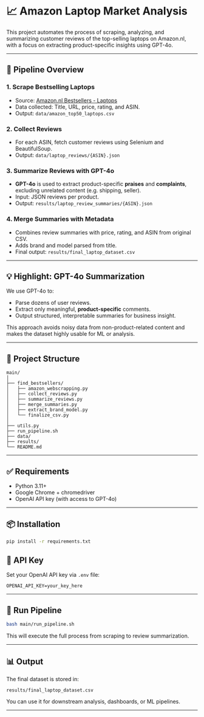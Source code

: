 # 📈 Amazon Laptop Market Analysis

This project automates the process of scraping, analyzing, and summarizing customer reviews of the top-selling laptops on Amazon.nl, with a focus on extracting product-specific insights using GPT-4o.

---

## 🚀 Pipeline Overview

### 1. Scrape Bestselling Laptops
- Source: [Amazon.nl Bestsellers - Laptops](https://www.amazon.nl/gp/bestsellers/electronics/16366027031)
- Data collected: Title, URL, price, rating, and ASIN.
- Output: `data/amazon_top50_laptops.csv`

### 2. Collect Reviews
- For each ASIN, fetch customer reviews using Selenium and BeautifulSoup.
- Output: `data/laptop_reviews/{ASIN}.json`

### 3. Summarize Reviews with GPT-4o
- **GPT-4o** is used to extract product-specific **praises** and **complaints**, excluding unrelated content (e.g. shipping, seller).
- Input: JSON reviews per product.
- Output: `results/laptop_review_summaries/{ASIN}.json`

### 4. Merge Summaries with Metadata
- Combines review summaries with price, rating, and ASIN from original CSV.
- Adds brand and model parsed from title.
- Final output: `results/final_laptop_dataset.csv`

---

## 💡 Highlight: GPT-4o Summarization

We use GPT-4o to:
- Parse dozens of user reviews.
- Extract only meaningful, **product-specific** comments.
- Output structured, interpretable summaries for business insight.

This approach avoids noisy data from non-product-related content and makes the dataset highly usable for ML or analysis.

---

## 📁 Project Structure

```
main/
│
├── find_bestsellers/
│   ├── amazon_webscrapping.py
│   ├── collect_reviews.py
│   ├── summarize_reviews.py
│   ├── merge_summaries.py
│   ├── extract_brand_model.py
│   └── finalize_csv.py
│
├── utils.py
├── run_pipeline.sh
├── data/
├── results/
└── README.md
```

---

## ✅ Requirements

- Python 3.11+
- Google Chrome + chromedriver
- OpenAI API key (with access to GPT-4o)

---

## 📦 Installation

```bash
pip install -r requirements.txt
```

## 🔑 API Key

Set your OpenAI API key via `.env` file:

```env
OPENAI_API_KEY=your_key_here
```

---

## 🧪 Run Pipeline

```bash
bash main/run_pipeline.sh
```

This will execute the full process from scraping to review summarization.

---

## 📊 Output

The final dataset is stored in:

```
results/final_laptop_dataset.csv
```

You can use it for downstream analysis, dashboards, or ML pipelines.

---
